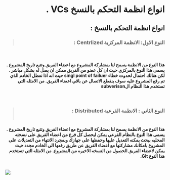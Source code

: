 # <div dir=rtl> انواع انظمة التحكم بالنسخ VCs .</div> 
## <div dir=rtl> انواع انظمة التحكم بالنسخ : </div>
> ### <div dir=rtl>  النوع الاول:  الانظمة المركزية Centrlized :</div> 
<br>

#### <div dir=rtl> هذا النوع من الانظمة يسمح لنا بمشاركة المشروع مع اعضاء الفريق وتتبع تاريخ المشروع .  يسمى هذا النوع بالمركزي حيث ان كل عضو من الفريق ممكن ان يصل له بشكل مباشر . لكن هنالك احتمال لحدوث خطاء  singl point of failuer  حيث انه اذا تعطل الخادم الذي تم رفع المشروع عليه سوف ينقطع الاتصال عن باقي اعضاء الفريق. من الامثله التي تستخدم هذا النظام الsubverison  </div> 
<br>

> ### <div dir=rtl>النوع الثاني : الانظمة الفرعية Distributed    :</div><br>

#### <div dir=rtl> هذا النوع من الانظمة يسمح لنا بمشاركة المشروع مع اعضاء الفريق وتتبع تاريخ المشروع .  يسمى هذا النوع بالنظام الفرعي  يمكن ايحصل كل فرع من اعضاء الفريق على نسخته المحليه بيحث يمكنه التعديل عليها وحفظها على جهازك وبمجرد الانتهاء من التعديلات على المشروع بامكانك مشاركتها مع اعضاء الفريق عن طريق رفعها الى الخادم مجدد حيث يمكن لاعضاء الفريق الحصول من النسخه الاخيره من المشروع. من الامثله التي تستخدم هذا النوع Git. </div> 
<br>

<img src="https://media.geeksforgeeks.org/wp-content/cdn-uploads/20190820174942/CVCS-vs-DVCS.png"/>

